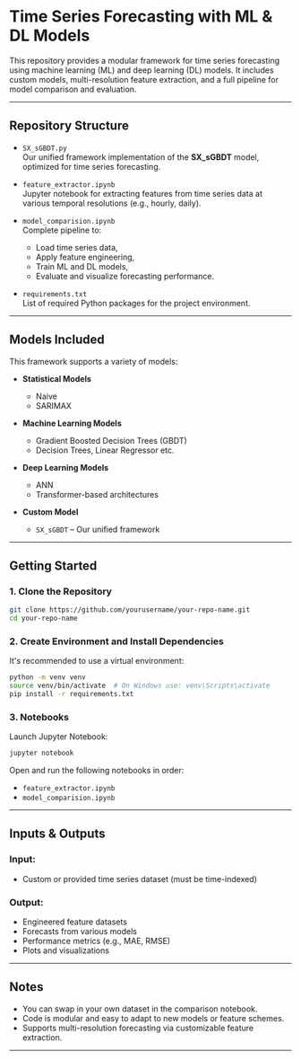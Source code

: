 # Time Series Forecasting with ML & DL Models

This repository provides a modular framework for time series forecasting using machine learning (ML) and deep learning (DL) models. It includes custom models, multi-resolution feature extraction, and a full pipeline for model comparison and evaluation.

---

## Repository Structure

- `SX_sGBDT.py`  
  Our unified framework implementation of the **SX_sGBDT** model, optimized for time series forecasting.

- `feature_extractor.ipynb`  
  Jupyter notebook for extracting features from time series data at various temporal resolutions (e.g., hourly, daily).

- `model_comparision.ipynb`  
  Complete pipeline to:
  - Load time series data,
  - Apply feature engineering,
  - Train ML and DL models,
  - Evaluate and visualize forecasting performance.

- `requirements.txt`  
  List of required Python packages for the project environment.

---

## Models Included

This framework supports a variety of models:
- **Statistical Models**
  - Naive
  - SARIMAX

- **Machine Learning Models**
  - Gradient Boosted Decision Trees (GBDT)
  - Decision Trees, Linear Regressor etc.

- **Deep Learning Models**
  - ANN
  - Transformer-based architectures

- **Custom Model**
  - `SX_sGBDT` – Our unified framework

---

## Getting Started

### 1. Clone the Repository

```bash
git clone https://github.com/yourusername/your-repo-name.git
cd your-repo-name
```

### 2. Create Environment and Install Dependencies

It's recommended to use a virtual environment:

```bash
python -m venv venv
source venv/bin/activate  # On Windows use: venv\Scripts\activate
pip install -r requirements.txt
```

### 3. Notebooks

Launch Jupyter Notebook:

```bash
jupyter notebook
```

Open and run the following notebooks in order:
- `feature_extractor.ipynb`
- `model_comparision.ipynb`

---

## Inputs & Outputs

### Input:
- Custom or provided time series dataset (must be time-indexed)

### Output:
- Engineered feature datasets
- Forecasts from various models
- Performance metrics (e.g., MAE, RMSE)
- Plots and visualizations

---

## Notes

- You can swap in your own dataset in the comparison notebook.
- Code is modular and easy to adapt to new models or feature schemes.
- Supports multi-resolution forecasting via customizable feature extraction.

---

